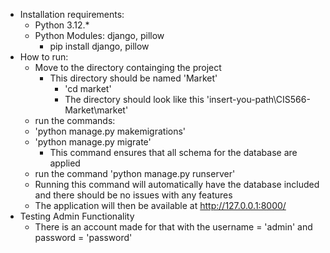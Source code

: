 - Installation requirements:
  - Python 3.12.*
  - Python Modules: django, pillow
    - pip install django, pillow
- How to run:
  - Move to the directory containging the project
      - This directory should be named 'Market'
          - 'cd market'
          - The directory should look like this 'insert-you-path\CIS566-Market\market'
  - run the commands:
  - 'python manage.py makemigrations'
  - 'python manage.py migrate'
      - This command ensures that all schema for the database are applied
  - run the command 'python manage.py runserver'
  - Running this command will automatically have the database included and there should be no issues with any features
  - The application will then be available at http://127.0.0.1:8000/ 
- Testing Admin Functionality
  - There is an account made for that with the username = 'admin' and password = 'password'
